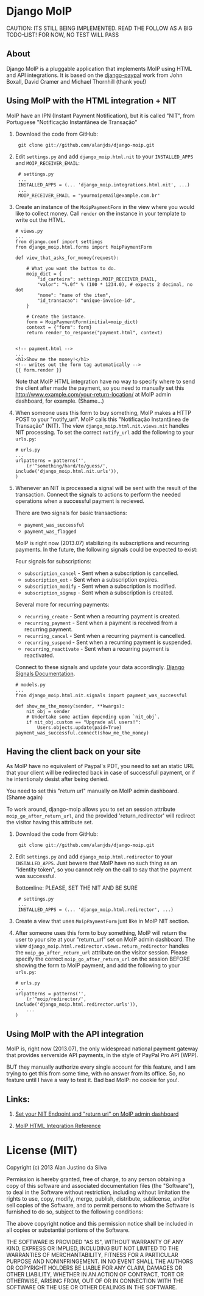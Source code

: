 Django MoIP
===========

CAUTION: ITS STILL BEING IMPLEMENTED. READ THE FOLLOW AS A BIG TODO-LIST!
FOR NOW, NO TEST WILL PASS

About
-----

Django MoIP is a pluggable application that implements MoIP using HTML and API integrations.
It is based on the [django-paypal](https://github.com/dcramer/django-paypal) work
from John Boxall, David Cramer and Michael Thornhill (thank you!)


Using MoIP with the HTML integration + NIT
------------------------------------------

MoIP have an IPN (Instant Payment Notification), but it is called "NIT", from
Portuguese "Notificação Instantânea de Transação"

1. Download the code from GitHub:

        git clone git://github.com/alanjds/django-moip.git

1. Edit `settings.py` and add  `django_moip.html.nit` to your `INSTALLED_APPS` 
   and `MOIP_RECEIVER_EMAIL`:

        # settings.py
        ...
        INSTALLED_APPS = (... 'django_moip.integrations.html.nit', ...)
        ...
        MOIP_RECEIVER_EMAIL = "yourmoipemail@example.com.br"

1.  Create an instance of the `MoipPaymentForm` in the view where you would 
    like to collect money. Call `render` on the instance in your template to 
    write out the HTML.

        # views.py
        ...
        from django.conf import settings
        from django_moip.html.forms import MoipPaymentForm
        
        def view_that_asks_for_money(request):
        
            # What you want the button to do.
            moip_dict = {
                "id_carteira": settings.MOIP_RECEIVER_EMAIL,
                "valor": "%.0f" % (100 * 1234.0), # expects 2 decimal, no dot
                "nome": "name of the item",
                "id_transacao": "unique-invoice-id",
            }
            
            # Create the instance.
            form = MoipPaymentForm(initial=moip_dict)
            context = {"form": form}
            return render_to_response("payment.html", context)
            
            
        <!-- payment.html -->
        ...
        <h1>Show me the money!</h1>
        <!-- writes out the form tag automatically -->
        {{ form.render }}

    Note that MoIP HTML integration have no way to specify where to send the
    client after made the payment, so you need to manually set this
    http://www.example.com/your-return-location/ at MoIP admin dashboard,
    for example. (Shame...)

1.  When someone uses this form to buy something, MoIP makes a HTTP POST to
    your "notify_url". MoIP calls this "Notificação Instantânea de Transação" (NIT). 
    The view `django_moip.html.nit.views.nit` handles NIT processing. To set the 
    correct `notify_url` add the following to your `urls.py`:

        # urls.py
        ...
        urlpatterns = patterns('',
            (r'^something/hard/to/guess/', include('django_moip.html.nit.urls')),
        )

1.  Whenever an NIT is processed a signal will be sent with the result of the 
    transaction. Connect the signals to actions to perform the needed operations
    when a successful payment is recieved.
    
    There are two signals for basic transactions:
    - `payment_was_successful` 
    - `payment_was_flagged`

    MoIP is right now (2013.07) stabilizing its subscriptions and recurring
    payments. In the future, the following signals could be expected to exist:

    Four signals for subscriptions:
    - `subscription_cancel` - Sent when a subscription is cancelled.
    - `subscription_eot` - Sent when a subscription expires.
    - `subscription_modify` - Sent when a subscription is modified.
    - `subscription_signup` - Sent when a subscription is created.

    Several more for recurring payments:
    - `recurring_create` - Sent when a recurring payment is created.
    - `recurring_payment` - Sent when a payment is received from a recurring payment.
    - `recurring_cancel` - Sent when a recurring payment is cancelled.
    - `recurring_suspend` - Sent when a recurring payment is suspended.
    - `recurring_reactivate` - Sent when a recurring payment is reactivated.

    Connect to these signals and update your data accordingly. [Django Signals Documentation](http://docs.djangoproject.com/en/dev/topics/signals/).

        # models.py
        ...
        from django_moip.html.nit.signals import payment_was_successful
        
        def show_me_the_money(sender, **kwargs):
            nit_obj = sender
            # Undertake some action depending upon `nit_obj`.
            if nit_obj.custom == "Upgrade all users!":
                Users.objects.update(paid=True)
        payment_was_successful.connect(show_me_the_money)
        
        
Having the client back on your site
-----------------------------------

As MoIP have no equivalent of Paypal's PDT, you need to set an static URL that
your client will be redirected back in case of successfull payment, or if he
intentionaly desist after being denied.

You need to set this "return url" manually on MoIP admin dashboard. (Shame again)

To work around, django-moip allows you to set an session attribute
`moip_go_after_return_url`, and the provided 'return_redirector' will redirect
the visitor having this attribute set.

1. Download the code from GitHub:

        git clone git://github.com/alanjds/django-moip.git

1. Edit `settings.py` and add  `django_moip.html.redirector` to your `INSTALLED_APPS`.
   Just bewere that MoIP have no such thing as an "identity token", so you cannot
   rely on the call to say that the payment was successful.
   
   Bottomline: PLEASE, SET THE NIT AND BE SURE

        # settings.py
        ...
        INSTALLED_APPS = (... 'django_moip.html.redirector', ...)

1.  Create a view that uses `MoipPaymentForm` just like in MoIP NIT section.

1.  After someone uses this form to buy something, MoIP will return the user to your site at
    your "return_url" set on MoIP admin dashboard.
    The view `django_moip.html.redirector.views.return_redirector` handles the
    `moip_go_after_return_url` attribute on the visitor session. Please specify
    the correct `moip_go_after_return_url` on the session BEFORE showing the
    form to MoIP payment, and add the following to your `urls.py`:

        # urls.py
        ...
        urlpatterns = patterns('',
            (r'^moip/redirector/', include('django_moip.html.redirector.urls')),
            ...
        )


Using MoIP with the API integration
-----------------------------------

MoIP is, right now (2013.07), the only widespread national payment gateway that
provides serverside API payments, in the style of PayPal Pro API (WPP).

BUT they manually authorize every single account for this feature, and I am
trying to get this from some time, with no answer from its office. So,
no feature until I have a way to test it. Bad bad MoIP: no cookie for you!.

Links:
------

1. [Set your NIT Endpoint and "return url" on MoIP admin dashboard](https://www.moip.com.br/AdmCheckout.do?method=optional)

3. [MoIP HTML Integration Reference](https://www.moip.com.br/AdmCheckout.do?method=manual)


License (MIT)
=============

Copyright (c) 2013 Alan Justino da Silva

Permission is hereby granted, free of charge, to any person
obtaining a copy of this software and associated documentation
files (the "Software"), to deal in the Software without
restriction, including without limitation the rights to use,
copy, modify, merge, publish, distribute, sublicense, and/or sell
copies of the Software, and to permit persons to whom the
Software is furnished to do so, subject to the following
conditions:

The above copyright notice and this permission notice shall be
included in all copies or substantial portions of the Software.

THE SOFTWARE IS PROVIDED "AS IS", WITHOUT WARRANTY OF ANY KIND,
EXPRESS OR IMPLIED, INCLUDING BUT NOT LIMITED TO THE WARRANTIES
OF MERCHANTABILITY, FITNESS FOR A PARTICULAR PURPOSE AND
NONINFRINGEMENT. IN NO EVENT SHALL THE AUTHORS OR COPYRIGHT
HOLDERS BE LIABLE FOR ANY CLAIM, DAMAGES OR OTHER LIABILITY,
WHETHER IN AN ACTION OF CONTRACT, TORT OR OTHERWISE, ARISING
FROM, OUT OF OR IN CONNECTION WITH THE SOFTWARE OR THE USE OR
OTHER DEALINGS IN THE SOFTWARE.
